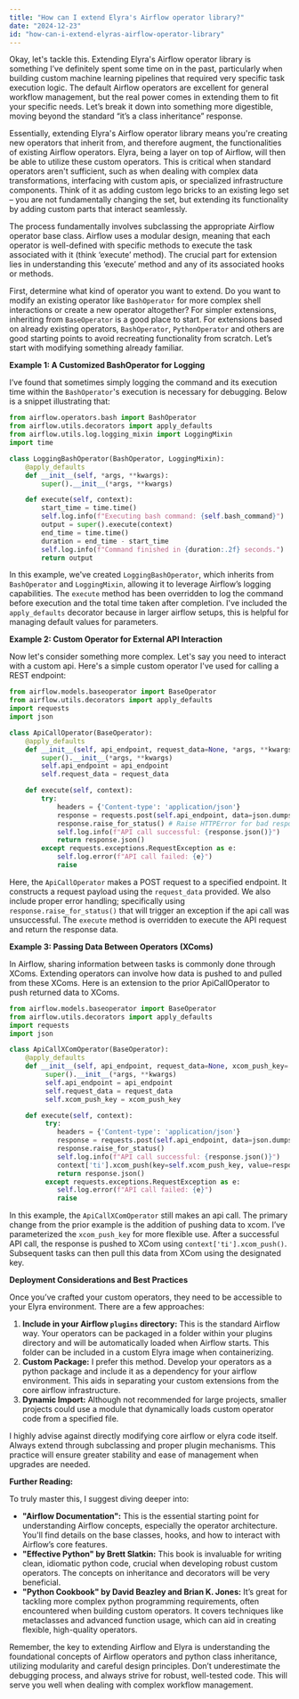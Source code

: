 ```yaml
---
title: "How can I extend Elyra's Airflow operator library?"
date: "2024-12-23"
id: "how-can-i-extend-elyras-airflow-operator-library"
---
```


Okay, let's tackle this. Extending Elyra's Airflow operator library is something I’ve definitely spent some time on in the past, particularly when building custom machine learning pipelines that required very specific task execution logic. The default Airflow operators are excellent for general workflow management, but the real power comes in extending them to fit your specific needs. Let’s break it down into something more digestible, moving beyond the standard “it’s a class inheritance” response.

Essentially, extending Elyra's Airflow operator library means you're creating new operators that inherit from, and therefore augment, the functionalities of existing Airflow operators. Elyra, being a layer on top of Airflow, will then be able to utilize these custom operators. This is critical when standard operators aren't sufficient, such as when dealing with complex data transformations, interfacing with custom apis, or specialized infrastructure components. Think of it as adding custom lego bricks to an existing lego set – you are not fundamentally changing the set, but extending its functionality by adding custom parts that interact seamlessly.

The process fundamentally involves subclassing the appropriate Airflow operator base class. Airflow uses a modular design, meaning that each operator is well-defined with specific methods to execute the task associated with it (think ‘execute’ method). The crucial part for extension lies in understanding this ‘execute’ method and any of its associated hooks or methods.

First, determine what kind of operator you want to extend. Do you want to modify an existing operator like `BashOperator` for more complex shell interactions or create a new operator altogether? For simpler extensions, inheriting from `BaseOperator` is a good place to start. For extensions based on already existing operators, `BashOperator`, `PythonOperator` and others are good starting points to avoid recreating functionality from scratch. Let’s start with modifying something already familiar.

**Example 1: A Customized BashOperator for Logging**

I’ve found that sometimes simply logging the command and its execution time within the `BashOperator`'s execution is necessary for debugging. Below is a snippet illustrating that:

```python
from airflow.operators.bash import BashOperator
from airflow.utils.decorators import apply_defaults
from airflow.utils.log.logging_mixin import LoggingMixin
import time

class LoggingBashOperator(BashOperator, LoggingMixin):
    @apply_defaults
    def __init__(self, *args, **kwargs):
        super().__init__(*args, **kwargs)

    def execute(self, context):
        start_time = time.time()
        self.log.info(f"Executing bash command: {self.bash_command}")
        output = super().execute(context)
        end_time = time.time()
        duration = end_time - start_time
        self.log.info(f"Command finished in {duration:.2f} seconds.")
        return output
```

In this example, we've created `LoggingBashOperator`, which inherits from `BashOperator` and `LoggingMixin`, allowing it to leverage Airflow’s logging capabilities.  The `execute` method has been overridden to log the command before execution and the total time taken after completion. I've included the `apply_defaults` decorator because in larger airflow setups, this is helpful for managing default values for parameters.

**Example 2: Custom Operator for External API Interaction**

Now let's consider something more complex. Let's say you need to interact with a custom api. Here's a simple custom operator I've used for calling a REST endpoint:

```python
from airflow.models.baseoperator import BaseOperator
from airflow.utils.decorators import apply_defaults
import requests
import json

class ApiCallOperator(BaseOperator):
    @apply_defaults
    def __init__(self, api_endpoint, request_data=None, *args, **kwargs):
        super().__init__(*args, **kwargs)
        self.api_endpoint = api_endpoint
        self.request_data = request_data

    def execute(self, context):
        try:
            headers = {'Content-type': 'application/json'}
            response = requests.post(self.api_endpoint, data=json.dumps(self.request_data), headers=headers)
            response.raise_for_status() # Raise HTTPError for bad responses (4xx or 5xx)
            self.log.info(f"API call successful: {response.json()}")
            return response.json()
        except requests.exceptions.RequestException as e:
            self.log.error(f"API call failed: {e}")
            raise
```

Here, the `ApiCallOperator` makes a POST request to a specified endpoint. It constructs a request payload using the `request_data` provided. We also include proper error handling; specifically using `response.raise_for_status()` that will trigger an exception if the api call was unsuccessful. The `execute` method is overridden to execute the API request and return the response data.

**Example 3: Passing Data Between Operators (XComs)**

In Airflow, sharing information between tasks is commonly done through XComs. Extending operators can involve how data is pushed to and pulled from these XComs. Here is an extension to the prior ApiCallOperator to push returned data to XComs.

```python
from airflow.models.baseoperator import BaseOperator
from airflow.utils.decorators import apply_defaults
import requests
import json

class ApiCallXComOperator(BaseOperator):
    @apply_defaults
    def __init__(self, api_endpoint, request_data=None, xcom_push_key='api_response', *args, **kwargs):
         super().__init__(*args, **kwargs)
         self.api_endpoint = api_endpoint
         self.request_data = request_data
         self.xcom_push_key = xcom_push_key

    def execute(self, context):
         try:
            headers = {'Content-type': 'application/json'}
            response = requests.post(self.api_endpoint, data=json.dumps(self.request_data), headers=headers)
            response.raise_for_status()
            self.log.info(f"API call successful: {response.json()}")
            context['ti'].xcom_push(key=self.xcom_push_key, value=response.json())
            return response.json()
         except requests.exceptions.RequestException as e:
            self.log.error(f"API call failed: {e}")
            raise
```

In this example, the `ApiCallXComOperator` still makes an api call. The primary change from the prior example is the addition of pushing data to xcom. I’ve parameterized the `xcom_push_key` for more flexible use. After a successful API call, the response is pushed to XCom using `context['ti'].xcom_push()`. Subsequent tasks can then pull this data from XCom using the designated key.

**Deployment Considerations and Best Practices**

Once you’ve crafted your custom operators, they need to be accessible to your Elyra environment. There are a few approaches:

1.  **Include in your Airflow `plugins` directory:** This is the standard Airflow way. Your operators can be packaged in a folder within your plugins directory and will be automatically loaded when Airflow starts. This folder can be included in a custom Elyra image when containerizing.
2.  **Custom Package:** I prefer this method. Develop your operators as a python package and include it as a dependency for your airflow environment. This aids in separating your custom extensions from the core airflow infrastructure.
3.  **Dynamic Import:** Although not recommended for large projects, smaller projects could use a module that dynamically loads custom operator code from a specified file.

I highly advise against directly modifying core airflow or elyra code itself. Always extend through subclassing and proper plugin mechanisms. This practice will ensure greater stability and ease of management when upgrades are needed.

**Further Reading:**

To truly master this, I suggest diving deeper into:

*   **"Airflow Documentation":** This is the essential starting point for understanding Airflow concepts, especially the operator architecture. You'll find details on the base classes, hooks, and how to interact with Airflow’s core features.
*   **"Effective Python" by Brett Slatkin:** This book is invaluable for writing clean, idiomatic python code, crucial when developing robust custom operators. The concepts on inheritance and decorators will be very beneficial.
*   **"Python Cookbook" by David Beazley and Brian K. Jones:** It’s great for tackling more complex python programming requirements, often encountered when building custom operators. It covers techniques like metaclasses and advanced function usage, which can aid in creating flexible, high-quality operators.

Remember, the key to extending Airflow and Elyra is understanding the foundational concepts of Airflow operators and python class inheritance, utilizing modularity and careful design principles. Don’t underestimate the debugging process, and always strive for robust, well-tested code. This will serve you well when dealing with complex workflow management.
